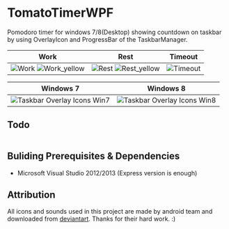 # TomatoTimerWPF

Pomodoro timer for windows 7/8(Desktop) showing countdown on taskbar by using OverlayIcon and ProgressBar of the TaskbarManager.

|    Work    |   Rest      |  Timeout     |
|:----------:|:-----------:|:------------:|
| ![Work](http://lh4.ggpht.com/-Ebb5l2m-PQ8/UqaxkbX4OeI/AAAAAAAABiY/jhwk-xTy48k/s144/TomatoTimerWPF_Work_2.png) ![Work_yellow](http://lh5.ggpht.com/-cJe0Wb_L-pI/UqaxkcANnJI/AAAAAAAABiQ/VA_mW--HglI/s144/TomatoTimerWPF_Work_3.png) | ![Rest](http://lh6.ggpht.com/-BFD8ov-DFbE/UqaxkW7COlI/AAAAAAAABiU/C0NnluU-xAo/s144/TomatoTimerWPF_Rest_2.png) ![Rest_yellow](http://lh6.ggpht.com/-2yPKb3rnt98/Uqa409OIwJI/AAAAAAAABi8/vXlG-hn0GlA/s144/TomatoTimerWPF_Rest_3.png) | ![Timeout](http://lh5.ggpht.com/-Sed_sHUqJV8/UqUzJmzliEI/AAAAAAAABgw/YBt531qFHKk/s144/TomatoTimerWPF_TimeOut.png) |


| Windows 7 | Windows 8 |
|:---------:|:---------:|
| ![Taskbar Overlay Icons Win7](http://lh5.ggpht.com/-UgXA2tdtjCI/UqUzJoSJ78I/AAAAAAAABhE/e2SVe108bNM/s320/TomatoTimerWPF_OverlayIcon.png) | ![Taskbar Overlay Icons Win8](http://lh5.ggpht.com/-Muh0tDZiLv8/Urgbj_GV5iI/AAAAAAAABjU/F032XwfAJ5w/s320/TomatoTimerWPF_OverlayIcon_win8.png)|



## Todo
```
```

## Buliding Prerequisites & Dependencies
- Microsoft Visual Studio 2012/2013 (Express version is enough)


## Attribution

All icons and sounds used in this project are made by android team and downloaded from [deviantart](http://palhaiz.deviantart.com/art/Android-4-1-Jelly-Bean-Icon-Set-311741892). Thanks for their hard work. :)

